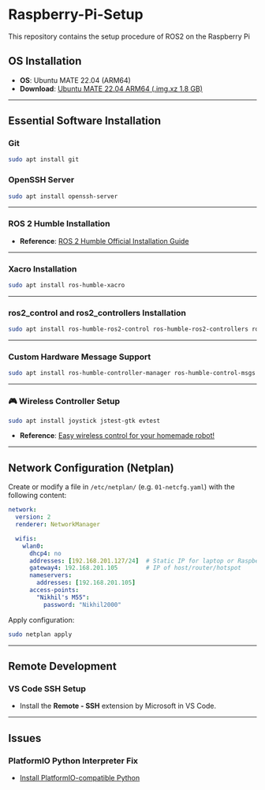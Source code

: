 # Raspberry-Pi-Setup
This repository contains the setup procedure of ROS2 on the Raspberry Pi


## OS Installation

- **OS**: Ubuntu MATE 22.04 (ARM64)  
- **Download**: [Ubuntu MATE 22.04 ARM64 (.img.xz 1.8 GB)](https://releases.ubuntu-mate.org/22.04/arm64/)

---

## Essential Software Installation

### Git
```bash
sudo apt install git
```

### OpenSSH Server
```bash
sudo apt install openssh-server
```

---

### ROS 2 Humble Installation

- **Reference**: [ROS 2 Humble Official Installation Guide](https://docs.ros.org/en/humble/Installation/Ubuntu-Install-Debs.html)

---

### Xacro Installation
```bash
sudo apt install ros-humble-xacro
```

---

### ros2_control and ros2_controllers Installation
```bash
sudo apt install ros-humble-ros2-control ros-humble-ros2-controllers ros-humble-hardware-interface
```

---

### Custom Hardware Message Support
```bash
sudo apt install ros-humble-controller-manager ros-humble-control-msgs
```

---

### 🎮 Wireless Controller Setup

```bash
sudo apt install joystick jstest-gtk evtest
```

- **Reference**: [Easy wireless control for your homemade robot!](https://youtu.be/F5XlNiCKbrY?si=w5_Fh4ZzALmVeLq5)

---

## Network Configuration (Netplan)

Create or modify a file in `/etc/netplan/` (e.g. `01-netcfg.yaml`) with the following content:

```yaml
network:
  version: 2
  renderer: NetworkManager

  wifis:
    wlan0:
      dhcp4: no
      addresses: [192.168.201.127/24]  # Static IP for laptop or Raspberry Pi
      gateway4: 192.168.201.105        # IP of host/router/hotspot
      nameservers:
        addresses: [192.168.201.105]
      access-points:
        "Nikhil's M55":
          password: "Nikhil2000"
```

Apply configuration:
```bash
sudo netplan apply
```

---

## Remote Development

### VS Code SSH Setup

- Install the **Remote - SSH** extension by Microsoft in VS Code.

---

## Issues

### PlatformIO Python Interpreter Fix

- [Install PlatformIO-compatible Python](https://docs.platformio.org/en/latest/faq/install-python.html)
